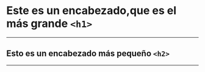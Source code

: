 # Este es un encabezado,que es el más grande `<h1>`
---
## Esto es un encabezado más pequeño `<h2>`
---
